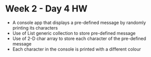 # Week 2 - Day 4 HW

- A console app that displays a pre-defined message by randomly printing its characters
- Use of List<string> generic collection to store pre-defined message
- Use of 2-D char array to store each character of the pre-defined message
- Each character in the console is printed with a different colour
  
